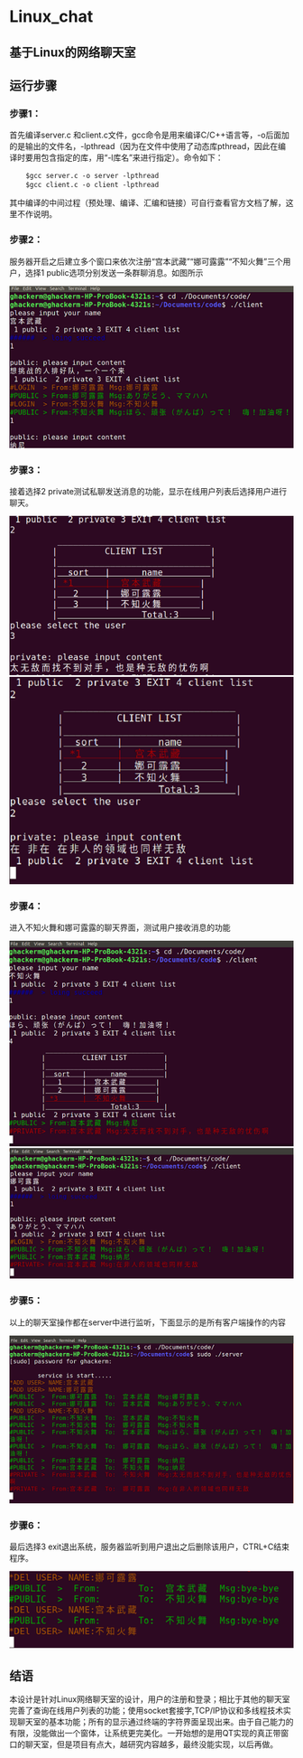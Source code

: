 # Linux_chat
## **基于Linux的网络聊天室**
## 运行步骤
### 步骤1：
首先编译server.c 和client.c文件，gcc命令是用来编译C/C++语言等，-o后面加的是输出的文件名，-lpthread（因为在文件中使用了动态库pthread，因此在编译时要用包含指定的库，用“-l库名”来进行指定）。命令如下：

        $gcc server.c -o server -lpthread 
        $gcc client.c -o client -lpthread 

其中编译的中间过程（预处理、编译、汇编和链接）可自行查看官方文档了解，这里不作说明。
 
### 步骤2：
服务器开启之后建立多个窗口来依次注册“宫本武藏”“娜可露露”“不知火舞”三个用户，选择1 public选项分别发送一条群聊消息。如图所示

![创建用户](https://github.com/ghuaerm/Linux_chat/blob/master/image/1.png)
### 步骤3：
接着选择2 private测试私聊发送消息的功能，显示在线用户列表后选择用户进行聊天。

![宫本武藏与不知火舞的聊天界面](https://github.com/ghuaerm/Linux_chat/blob/master/image/2.png)
![宫本武藏与娜可露露的聊天界面](https://github.com/ghuaerm/Linux_chat/blob/master/image/3.png)

### 步骤4：
进入不知火舞和娜可露露的聊天界面，测试用户接收消息的功能

![不知火舞的聊天界面](https://github.com/ghuaerm/Linux_chat/blob/master/image/4.png)
![娜可露露的聊天界面](https://github.com/ghuaerm/Linux_chat/blob/master/image/5.png)

### 步骤5：
以上的聊天室操作都在server中进行监听，下面显示的是所有客户端操作的内容

![服务器的监听界面](https://github.com/ghuaerm/Linux_chat/blob/master/image/6.png)

### 步骤6：
最后选择3 exit退出系统，服务器监听到用户退出之后删除该用户，CTRL+C结束程序。

![用户退出并删除用户](https://github.com/ghuaerm/Linux_chat/blob/master/image/7.png)

## 结语
本设计是针对Linux网络聊天室的设计，用户的注册和登录；相比于其他的聊天室完善了查询在线用户列表的功能；使用socket套接字,TCP/IP协议和多线程技术实现聊天室的基本功能；所有的显示通过终端的字符界面呈现出来。由于自己能力的有限，没能做出一个窗体，让系统更完美化。一开始想的是用QT实现的真正带窗口的聊天室，但是项目有点大，越研究内容越多，最终没能实现，以后再做。